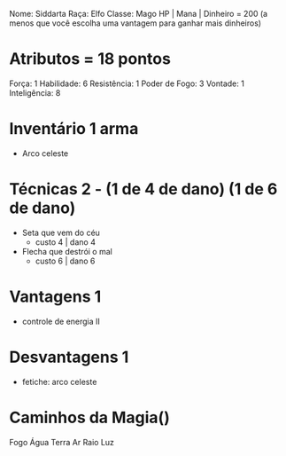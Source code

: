 Nome: Siddarta
Raça: Elfo 
Classe: Mago
HP | 
Mana | 
Dinheiro = 200 (a menos que você escolha uma vantagem para ganhar mais dinheiros) 
# Atributos = 18 pontos
Força: 1
Habilidade: 6
Resistência: 1
Poder de Fogo: 3
Vontade: 1 
Inteligência: 8
# Inventário 1 arma
- Arco celeste
# Técnicas 2 - (1 de 4 de dano) (1 de 6 de dano)
- Seta que vem do céu
	- custo 4 | dano 4
- Flecha que destrói o mal
	- custo 6 | dano 6

# Vantagens 1
- controle de energia II
# Desvantagens 1
- fetiche: arco celeste
# Caminhos da Magia() 
Fogo 
Água 
Terra
Ar
Raio
Luz
